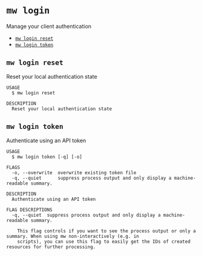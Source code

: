 `mw login`
==========

Manage your client authentication

* [`mw login reset`](#mw-login-reset)
* [`mw login token`](#mw-login-token)

## `mw login reset`

Reset your local authentication state

```
USAGE
  $ mw login reset

DESCRIPTION
  Reset your local authentication state
```

## `mw login token`

Authenticate using an API token

```
USAGE
  $ mw login token [-q] [-o]

FLAGS
  -o, --overwrite  overwrite existing token file
  -q, --quiet      suppress process output and only display a machine-readable summary.

DESCRIPTION
  Authenticate using an API token

FLAG DESCRIPTIONS
  -q, --quiet  suppress process output and only display a machine-readable summary.

    This flag controls if you want to see the process output or only a summary. When using mw non-interactively (e.g. in
    scripts), you can use this flag to easily get the IDs of created resources for further processing.
```
